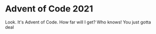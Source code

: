 # Advent of Code 2021

Look. It's Advent of Code. How far will I get? Who knows! You just gotta deal
